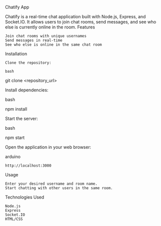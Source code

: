 Chatify App

Chatify is a real-time chat application built with Node.js, Express, and Socket.IO. It allows users to join chat rooms, send messages, and see who else is currently online in the room.
Features

    Join chat rooms with unique usernames
    Send messages in real-time
    See who else is online in the same chat room

Installation

    Clone the repository:

    bash

git clone <repository_url>

Install dependencies:

bash

npm install

Start the server:

bash

npm start

Open the application in your web browser:

arduino

    http://localhost:3000

Usage

    Enter your desired username and room name.
    Start chatting with other users in the same room.

Technologies Used

    Node.js
    Express
    Socket.IO
    HTML/CSS
